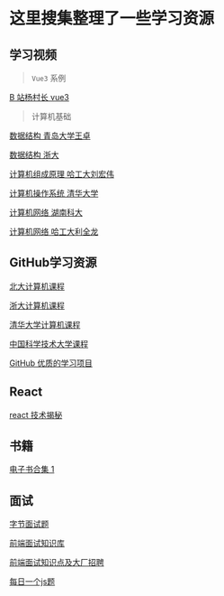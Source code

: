 # 这里搜集整理了一些学习资源

## 学习视频

> `Vue3` 系例

[B 站杨村长 vue3](https://www.bilibili.com/video/BV1vX4y1K7bQ?spm_id_from=333.999.0.0)

> 计算机基础

[数据结构 青岛大学王卓](https://www.bilibili.com/video/BV1nJ411V7bd?from=search&seid=11980054975011524284&spm_id_from=333.337.0.0)

[数据结构 浙大](https://www.bilibili.com/video/BV1JW411i731?from=search&seid=11980054975011524284&spm_id_from=333.337.0.0)

[计算机组成原理 哈工大刘宏伟](https://www.bilibili.com/video/BV1t4411e7LH?from=search&seid=2710563643907764166&spm_id_from=333.337.0.0)

[计算机操作系统 清华大学](https://www.bilibili.com/video/BV1DQ4y1k7oz?from=search&seid=5098500393882935550&spm_id_from=333.337.0.0)

[计算机网络 湖南科大](https://www.bilibili.com/video/BV1c4411d7jb?from=search&seid=8988146631397239157&spm_id_from=333.337.0.0)

[计算机网络 哈工大利全龙](https://www.bilibili.com/video/BV1Up411Z7hC?from=search&seid=9029496588335173754&spm_id_from=333.337.0.0)

## GitHub学习资源

[北大计算机课程](https://github.com/lib-pku/libpku)

[浙大计算机课程](https://github.com/2462870727/zju-icicles)

[清华大学计算机课程](https://github.com/PKUanonym/REKCARC-TSC-UHT)

[中国科学技术大学课程](https://github.com/USTC-Resource/USTC-Course)

[GitHub 优质的学习项目](https://hellogithub.com/)

## React

[react 技术揭秘](https://react.iamkasong.com/)

## 书籍

[电子书合集 1](https://github.com/tangtangcoding/C-C-)

## 面试

[字节面试题](https://bytedance.feishu.cn/base/app8Ok6k9qafpMkgyRbfgxeEnet?table=tblEnSV2PNAajtWE&view=vewJHSwJVd)

[前端面试知识库](https://www.html5iq.com/5feb26ddf72c21052324d0fd.html)

[前端面试知识点及大厂招聘](https://lucifer.ren/fe-interview/#/)

[每日一个js题](https://github.com/shfshanyue/Daily-Question)